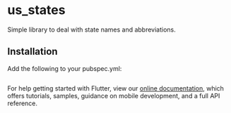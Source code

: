 # us_states

Simple library to deal with state names and abbreviations.

## Installation
Add the following to your pubspec.yml:
```dart

```

For help getting started with Flutter, view our 
[online documentation](https://flutter.dev/docs), which offers tutorials, 
samples, guidance on mobile development, and a full API reference.
